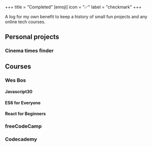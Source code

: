 +++
title = "Completed"
[emoji]
	icon = "✅"
	label = "checkmark"
+++

A log for my own benefit to keep a history of small fun projects and any online tech courses.

## Personal projects

### Cinema times finder

## Courses

### Wes Bos

#### Javascript30

#### ES6 for Everyone

#### React for Beginners

### freeCodeCamp

### Codecademy
